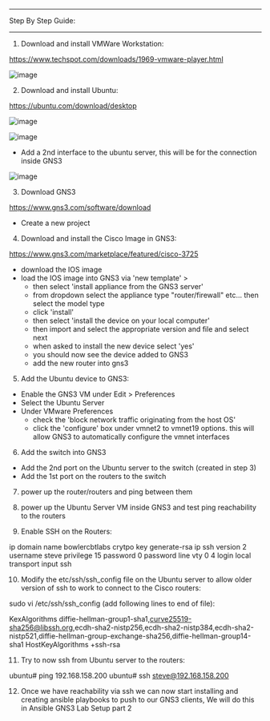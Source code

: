 *******
Step By Step Guide:
*******

1) Download and install VMWare Workstation:

https://www.techspot.com/downloads/1969-vmware-player.html

![image](https://github.com/bowlercbtlabs/Ansible-GNS3-Lab-Setup-part-1-GNS3-VMWare-Workstation-Ubuntu-and-Cisco-IOS-Install-/assets/120626722/cf63d16c-8c2e-4a42-8c0a-5908c2d9c620)


2) Download and install Ubuntu:

https://ubuntu.com/download/desktop

![image](https://github.com/bowlercbtlabs/Ansible-GNS3-Lab-Setup-part-1-GNS3-VMWare-Workstation-Ubuntu-and-Cisco-IOS-Install-/assets/120626722/096d8b3c-f2aa-4f50-9732-c323d3e3801e)

![image](https://github.com/bowlercbtlabs/Ansible-GNS3-Lab-Setup-part-1-GNS3-VMWare-Workstation-Ubuntu-and-Cisco-IOS-Install-/assets/120626722/b5cc7614-f3b2-4f82-936d-b6ed9010dd31)

- Add a 2nd interface to the ubuntu server, this will be for the connection inside GNS3

![image](https://github.com/bowlercbtlabs/Ansible-GNS3-Lab-Setup-part-1-GNS3-VMWare-Workstation-Ubuntu-and-Cisco-IOS-Install-/assets/120626722/4bd830d8-3312-4842-972c-912aeb51f30c)


3) Download GNS3

https://www.gns3.com/software/download

- Create a new project

4) Download and install the Cisco Image in GNS3:

https://www.gns3.com/marketplace/featured/cisco-3725

- download the IOS image
- load the IOS image into GNS3 via 'new template' > 
  - then select 'install appliance from the GNS3 server' 
  - from dropdown select the appliance type "router/firewall" etc... then select the model type 
  - click 'install'
  - then select 'install the device on your local computer'
  - then import and select the appropriate version and file and select next
  - when asked to install the new device select 'yes'
  - you should now see the device added to GNS3 
  - add the new router into gns3

5) Add the Ubuntu device to GNS3:

- Enable the GNS3 VM under Edit > Preferences
- Select the Ubuntu Server
- Under VMware Preferences
  - check the 'block network traffic originating from the host OS'
  - click the 'configure' box under vmnet2 to vmnet19 options. this will allow GNS3 to automatically configure the vmnet interfaces

6) Add the switch into GNS3
  - Add the 2nd port on the Ubuntu server to the switch (created in step 3)
  - Add the 1st port on the routers to the switch

7) power up the router/routers and ping between them

8) power up the Ubuntu Server VM inside GNS3 and test ping reachability to the routers

9) Enable SSH on the Routers:

ip domain name bowlercbtlabs
crytpo key generate-rsa 
ip ssh version 2
username steve privilege 15 password 0 password
line vty 0 4
 login local
 transport input ssh

10) Modify the etc/ssh/ssh_config file on the Ubuntu server to allow older version of ssh to work to connect to the Cisco routers:

sudo vi /etc/ssh/ssh_config (add following lines to end of file):

KexAlgorithms diffie-hellman-group1-sha1,curve25519-sha256@libssh.org,ecdh-sha2-nistp256,ecdh-sha2-nistp384,ecdh-sha2-nistp521,diffie-hellman-group-exchange-sha256,diffie-hellman-group14-sha1
HostKeyAlgorithms +ssh-rsa

11) Try to now ssh from Ubuntu server to the routers:

ubuntu# ping 192.168.158.200 
ubuntu# ssh steve@192.168.158.200

12) Once we have reachability via ssh we can now start installing and creating ansible playbooks to push to our GNS3 clients, We will do this in Ansible GNS3 Lab Setup part 2
